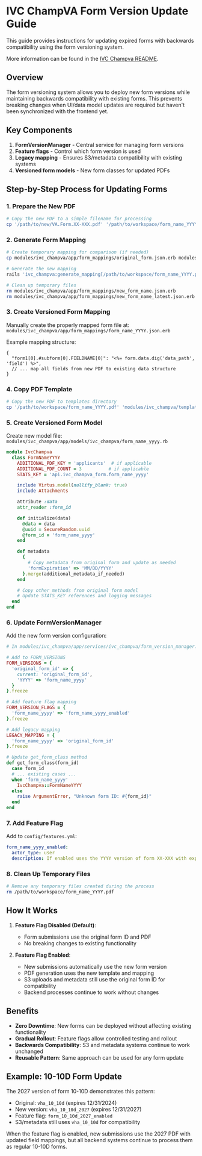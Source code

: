 # IVC ChampVA Form Version Update Guide

This guide provides instructions for updating expired forms with backwards compatibility using the form versioning system.

More information can be found in the [IVC Champva README](https://github.com/department-of-veterans-affairs/vets-api/blob/master/modules/ivc_champva/README.md#updating-expired-forms).

## Overview

The form versioning system allows you to deploy new form versions while maintaining backwards compatibility with existing forms. This prevents breaking changes when UI/data model updates are required but haven't been synchronized with the frontend yet.

## Key Components

1. **FormVersionManager** - Central service for managing form versions
2. **Feature flags** - Control which form version is used
3. **Legacy mapping** - Ensures S3/metadata compatibility with existing systems
4. **Versioned form models** - New form classes for updated PDFs

## Step-by-Step Process for Updating Forms

### 1. Prepare the New PDF

```bash
# Copy the new PDF to a simple filename for processing
cp '/path/to/new/VA.Form.XX-XXX.pdf' '/path/to/workspace/form_name_YYYY.pdf'
```

### 2. Generate Form Mapping

```bash
# Create temporary mapping for comparison (if needed)
cp modules/ivc_champva/app/form_mappings/original_form.json.erb modules/ivc_champva/app/form_mappings/new_form_name.json.erb

# Generate the new mapping
rails 'ivc_champva:generate_mapping[/path/to/workspace/form_name_YYYY.pdf]'

# Clean up temporary files
rm modules/ivc_champva/app/form_mappings/new_form_name.json.erb
rm modules/ivc_champva/app/form_mappings/new_form_name_latest.json.erb
```

### 3. Create Versioned Form Mapping

Manually create the properly mapped form file at:
`modules/ivc_champva/app/form_mappings/form_name_YYYY.json.erb`

Example mapping structure:
```erb
{
  "form1[0].#subform[0].FIELDNAME[0]": "<%= form.data.dig('data_path', 'field') %>",
  // ... map all fields from new PDF to existing data structure
}
```

### 4. Copy PDF Template

```bash
# Copy the new PDF to templates directory
cp '/path/to/workspace/form_name_YYYY.pdf' 'modules/ivc_champva/templates/form_name_YYYY.pdf'
```

### 5. Create Versioned Form Model

Create new model file: `modules/ivc_champva/app/models/ivc_champva/form_name_yyyy.rb`

```ruby
module IvcChampva
  class FormNameYYYY
    ADDITIONAL_PDF_KEY = 'applicants'  # if applicable
    ADDITIONAL_PDF_COUNT = 3          # if applicable
    STATS_KEY = 'api.ivc_champva_form.form_name_yyyy'

    include Virtus.model(nullify_blank: true)
    include Attachments

    attribute :data
    attr_reader :form_id

    def initialize(data)
      @data = data
      @uuid = SecureRandom.uuid
      @form_id = 'form_name_yyyy'
    end

    def metadata
      {
        # Copy metadata from original form and update as needed
        'formExpiration' => 'MM/DD/YYYY'
      }.merge(additional_metadata_if_needed)
    end

    # Copy other methods from original form model
    # Update STATS_KEY references and logging messages
  end
end
```

### 6. Update FormVersionManager

Add the new form version configuration:

```ruby
# In modules/ivc_champva/app/services/ivc_champva/form_version_manager.rb

# Add to FORM_VERSIONS
FORM_VERSIONS = {
  'original_form_id' => {
    current: 'original_form_id',
    'YYYY' => 'form_name_yyyy'
  }
}.freeze

# Add feature flag mapping
FORM_VERSION_FLAGS = {
  'form_name_yyyy' => 'form_name_yyyy_enabled'
}.freeze

# Add legacy mapping
LEGACY_MAPPING = {
  'form_name_yyyy' => 'original_form_id'
}.freeze

# Update get_form_class method
def get_form_class(form_id)
  case form_id
  # ... existing cases ...
  when 'form_name_yyyy'
    IvcChampva::FormNameYYYY
  else
    raise ArgumentError, "Unknown form ID: #{form_id}"
  end
end
```

### 7. Add Feature Flag

Add to `config/features.yml`:

```yaml
form_name_yyyy_enabled:
  actor_type: user
  description: If enabled uses the YYYY version of form XX-XXX with expiration MM/DD/YYYY
```

### 8. Clean Up Temporary Files

```bash
# Remove any temporary files created during the process
rm /path/to/workspace/form_name_YYYY.pdf
```

## How It Works

1. **Feature Flag Disabled (Default)**:
   - Form submissions use the original form ID and PDF
   - No breaking changes to existing functionality

2. **Feature Flag Enabled**:
   - New submissions automatically use the new form version
   - PDF generation uses the new template and mapping
   - S3 uploads and metadata still use the original form ID for compatibility
   - Backend processes continue to work without changes

## Benefits

- **Zero Downtime**: New forms can be deployed without affecting existing functionality
- **Gradual Rollout**: Feature flags allow controlled testing and rollout
- **Backwards Compatibility**: S3 and metadata systems continue to work unchanged
- **Reusable Pattern**: Same approach can be used for any form update

## Example: 10-10D Form Update

The 2027 version of form 10-10D demonstrates this pattern:

- Original: `vha_10_10d` (expires 12/31/2024)
- New version: `vha_10_10d_2027` (expires 12/31/2027)
- Feature flag: `form_10_10d_2027_enabled`
- S3/metadata still uses `vha_10_10d` for compatibility

When the feature flag is enabled, new submissions use the 2027 PDF with updated field mappings, but all backend systems continue to process them as regular 10-10D forms.
